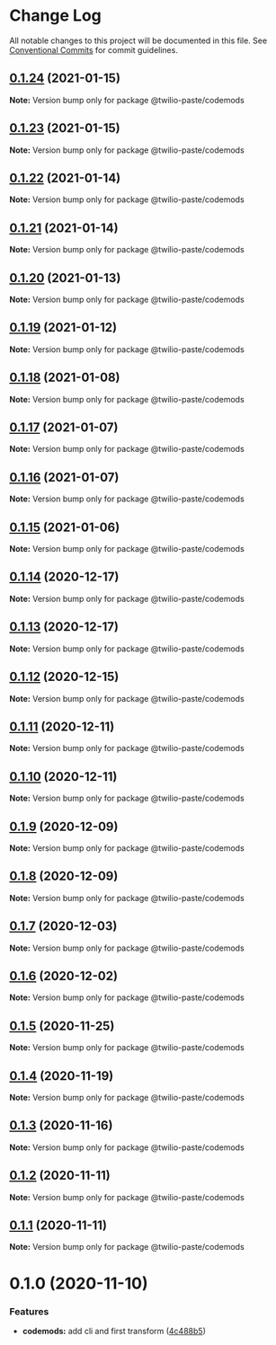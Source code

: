 # Change Log

All notable changes to this project will be documented in this file.
See [Conventional Commits](https://conventionalcommits.org) for commit guidelines.

## [0.1.24](https://github.com/twilio-labs/paste/compare/@twilio-paste/codemods@0.1.23...@twilio-paste/codemods@0.1.24) (2021-01-15)

**Note:** Version bump only for package @twilio-paste/codemods





## [0.1.23](https://github.com/twilio-labs/paste/compare/@twilio-paste/codemods@0.1.22...@twilio-paste/codemods@0.1.23) (2021-01-15)

**Note:** Version bump only for package @twilio-paste/codemods





## [0.1.22](https://github.com/twilio-labs/paste/compare/@twilio-paste/codemods@0.1.21...@twilio-paste/codemods@0.1.22) (2021-01-14)

**Note:** Version bump only for package @twilio-paste/codemods





## [0.1.21](https://github.com/twilio-labs/paste/compare/@twilio-paste/codemods@0.1.20...@twilio-paste/codemods@0.1.21) (2021-01-14)

**Note:** Version bump only for package @twilio-paste/codemods





## [0.1.20](https://github.com/twilio-labs/paste/compare/@twilio-paste/codemods@0.1.19...@twilio-paste/codemods@0.1.20) (2021-01-13)

**Note:** Version bump only for package @twilio-paste/codemods





## [0.1.19](https://github.com/twilio-labs/paste/compare/@twilio-paste/codemods@0.1.18...@twilio-paste/codemods@0.1.19) (2021-01-12)

**Note:** Version bump only for package @twilio-paste/codemods





## [0.1.18](https://github.com/twilio-labs/paste/compare/@twilio-paste/codemods@0.1.17...@twilio-paste/codemods@0.1.18) (2021-01-08)

**Note:** Version bump only for package @twilio-paste/codemods





## [0.1.17](https://github.com/twilio-labs/paste/compare/@twilio-paste/codemods@0.1.16...@twilio-paste/codemods@0.1.17) (2021-01-07)

**Note:** Version bump only for package @twilio-paste/codemods





## [0.1.16](https://github.com/twilio-labs/paste/compare/@twilio-paste/codemods@0.1.15...@twilio-paste/codemods@0.1.16) (2021-01-07)

**Note:** Version bump only for package @twilio-paste/codemods





## [0.1.15](https://github.com/twilio-labs/paste/compare/@twilio-paste/codemods@0.1.14...@twilio-paste/codemods@0.1.15) (2021-01-06)

**Note:** Version bump only for package @twilio-paste/codemods





## [0.1.14](https://github.com/twilio-labs/paste/compare/@twilio-paste/codemods@0.1.13...@twilio-paste/codemods@0.1.14) (2020-12-17)

**Note:** Version bump only for package @twilio-paste/codemods





## [0.1.13](https://github.com/twilio-labs/paste/compare/@twilio-paste/codemods@0.1.12...@twilio-paste/codemods@0.1.13) (2020-12-17)

**Note:** Version bump only for package @twilio-paste/codemods





## [0.1.12](https://github.com/twilio-labs/paste/compare/@twilio-paste/codemods@0.1.11...@twilio-paste/codemods@0.1.12) (2020-12-15)

**Note:** Version bump only for package @twilio-paste/codemods





## [0.1.11](https://github.com/twilio-labs/paste/compare/@twilio-paste/codemods@0.1.10...@twilio-paste/codemods@0.1.11) (2020-12-11)

**Note:** Version bump only for package @twilio-paste/codemods





## [0.1.10](https://github.com/twilio-labs/paste/compare/@twilio-paste/codemods@0.1.9...@twilio-paste/codemods@0.1.10) (2020-12-11)

**Note:** Version bump only for package @twilio-paste/codemods





## [0.1.9](https://github.com/twilio-labs/paste/compare/@twilio-paste/codemods@0.1.8...@twilio-paste/codemods@0.1.9) (2020-12-09)

**Note:** Version bump only for package @twilio-paste/codemods





## [0.1.8](https://github.com/twilio-labs/paste/compare/@twilio-paste/codemods@0.1.7...@twilio-paste/codemods@0.1.8) (2020-12-09)

**Note:** Version bump only for package @twilio-paste/codemods





## [0.1.7](https://github.com/twilio-labs/paste/compare/@twilio-paste/codemods@0.1.6...@twilio-paste/codemods@0.1.7) (2020-12-03)

**Note:** Version bump only for package @twilio-paste/codemods





## [0.1.6](https://github.com/twilio-labs/paste/compare/@twilio-paste/codemods@0.1.5...@twilio-paste/codemods@0.1.6) (2020-12-02)

**Note:** Version bump only for package @twilio-paste/codemods





## [0.1.5](https://github.com/twilio-labs/paste/compare/@twilio-paste/codemods@0.1.4...@twilio-paste/codemods@0.1.5) (2020-11-25)

**Note:** Version bump only for package @twilio-paste/codemods





## [0.1.4](https://github.com/twilio-labs/paste/compare/@twilio-paste/codemods@0.1.3...@twilio-paste/codemods@0.1.4) (2020-11-19)

**Note:** Version bump only for package @twilio-paste/codemods





## [0.1.3](https://github.com/twilio-labs/paste/compare/@twilio-paste/codemods@0.1.2...@twilio-paste/codemods@0.1.3) (2020-11-16)

**Note:** Version bump only for package @twilio-paste/codemods





## [0.1.2](https://github.com/twilio-labs/paste/compare/@twilio-paste/codemods@0.1.1...@twilio-paste/codemods@0.1.2) (2020-11-11)

**Note:** Version bump only for package @twilio-paste/codemods





## [0.1.1](https://github.com/twilio-labs/paste/compare/@twilio-paste/codemods@0.1.0...@twilio-paste/codemods@0.1.1) (2020-11-11)

**Note:** Version bump only for package @twilio-paste/codemods





# 0.1.0 (2020-11-10)


### Features

* **codemods:** add cli and first transform ([4c488b5](https://github.com/twilio-labs/paste/commit/4c488b5f2baf9b9dc8f949701c8942d9b9e3f8e0))
